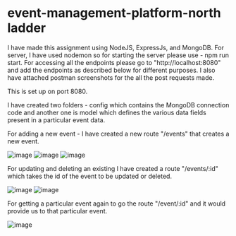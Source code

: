# event-management-platform-north ladder
I have made this assignment using NodeJS, ExpressJs, and MongoDB.
For server, I have used nodemon so for starting the server please use - npm run start.
For accessing all the endpoints please go to "http://localhost:8080" and add the endpoints as described below for different purposes. 
I also have attached postman screenshots for the all the post requests made.

This is set up on port 8080.

I have created two folders - config which contains the MongoDB connection code and another one is model which defines the various data fields present in a particular event data.

For adding a new event - I have created a new route "/events" that creates a new event.

![image](https://github.com/manasgoyal95/event-management-platform-northladder/assets/83281087/f979b73e-476f-482c-9921-f2c49efcadb1)
![image](https://github.com/manasgoyal95/event-management-platform-northladder/assets/83281087/b911bc54-d0cb-4991-a2af-cddd6da19284)
![image](https://github.com/manasgoyal95/event-management-platform-northladder/assets/83281087/ee07e7ec-2433-48af-88b3-d790c1e93a18)

For updating and deleting an existing I have created a route "/events/:id" which takes the id of the event to be updated or deleted.

![image](https://github.com/manasgoyal95/event-management-platform-northladder/assets/83281087/0677c35f-bd0e-49d3-aa53-ccd1e0723fee)
![image](https://github.com/manasgoyal95/event-management-platform-northladder/assets/83281087/d44d1ea2-242f-4789-8a74-a587b5dfa225)


For getting a particular event again to go the route "/event/:id" and it would provide us to that particular event.

![image](https://github.com/manasgoyal95/event-management-platform-northladder/assets/83281087/ba135b96-0453-472a-b688-eae468ea72b8)
